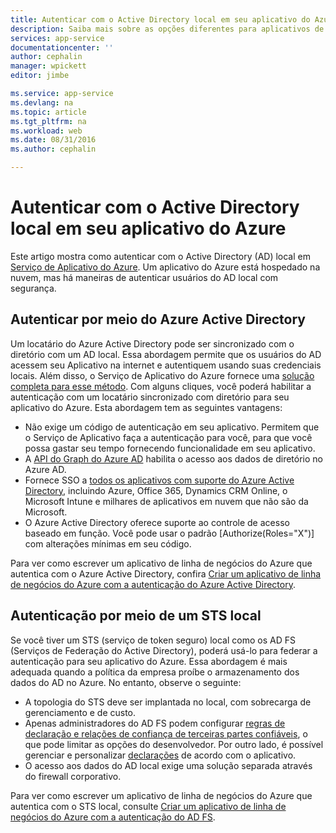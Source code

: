 ```yaml
---
title: Autenticar com o Active Directory local em seu aplicativo do Azure | Microsoft Docs
description: Saiba mais sobre as opções diferentes para aplicativos de linha de negócios no Serviço de Aplicativo do Azure para autenticar com o Active Directory local
services: app-service
documentationcenter: ''
author: cephalin
manager: wpickett
editor: jimbe

ms.service: app-service
ms.devlang: na
ms.topic: article
ms.tgt_pltfrm: na
ms.workload: web
ms.date: 08/31/2016
ms.author: cephalin

---
```

# Autenticar com o Active Directory local em seu aplicativo do Azure
Este artigo mostra como autenticar com o Active Directory (AD) local em [Serviço de Aplicativo do Azure](../app-service/app-service-value-prop-what-is.md). Um aplicativo do Azure está hospedado na nuvem, mas há maneiras de autenticar usuários do AD local com segurança.

## Autenticar por meio do Azure Active Directory
Um locatário do Azure Active Directory pode ser sincronizado com o diretório com um AD local. Essa abordagem permite que os usuários do AD acessem seu Aplicativo na internet e autentiquem usando suas credenciais locais. Além disso, o Serviço de Aplicativo do Azure fornece uma [solução completa para esse método](../app-service-mobile/app-service-mobile-how-to-configure-active-directory-authentication.md). Com alguns cliques, você poderá habilitar a autenticação com um locatário sincronizado com diretório para seu aplicativo do Azure. Esta abordagem tem as seguintes vantagens:

* Não exige um código de autenticação em seu aplicativo. Permitem que o Serviço de Aplicativo faça a autenticação para você, para que você possa gastar seu tempo fornecendo funcionalidade em seu aplicativo.
* A [API do Graph do Azure AD](http://msdn.microsoft.com/library/azure/hh974476.aspx) habilita o acesso aos dados de diretório no Azure AD.
* Fornece SSO a [todos os aplicativos com suporte do Azure Active Directory](/marketplace/active-directory/), incluindo Azure, Office 365, Dynamics CRM Online, o Microsoft Intune e milhares de aplicativos em nuvem que não são da Microsoft.
* O Azure Active Directory oferece suporte ao controle de acesso baseado em função. Você pode usar o padrão [Authorize(Roles="X")] com alterações mínimas em seu código.

Para ver como escrever um aplicativo de linha de negócios do Azure que autentica com o Azure Active Directory, confira [Criar um aplicativo de linha de negócios do Azure com a autenticação do Azure Active Directory](web-sites-dotnet-lob-application-azure-ad.md).

## Autenticação por meio de um STS local
Se você tiver um STS (serviço de token seguro) local como os AD FS (Serviços de Federação do Active Directory), poderá usá-lo para federar a autenticação para seu aplicativo do Azure. Essa abordagem é mais adequada quando a política da empresa proíbe o armazenamento dos dados do AD no Azure. No entanto, observe o seguinte:

* A topologia do STS deve ser implantada no local, com sobrecarga de gerenciamento e de custo.
* Apenas administradores do AD FS podem configurar [regras de declaração e relações de confiança de terceiras partes confiáveis](http://technet.microsoft.com/library/dd807108.aspx), o que pode limitar as opções do desenvolvedor. Por outro lado, é possível gerenciar e personalizar [declarações](http://technet.microsoft.com/library/ee913571.aspx) de acordo com o aplicativo.
* O acesso aos dados do AD local exige uma solução separada através do firewall corporativo.

Para ver como escrever um aplicativo de linha de negócios do Azure que autentica com o STS local, consulte [Criar um aplicativo de linha de negócios do Azure com a autenticação do AD FS](web-sites-dotnet-lob-application-adfs.md).

<!---HONumber=AcomDC_0831_2016-->